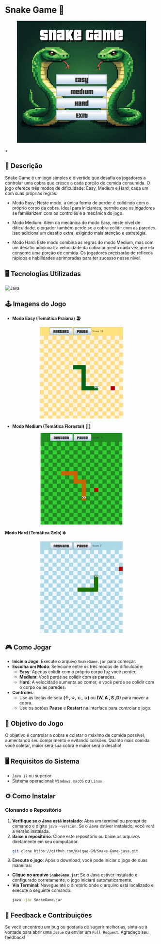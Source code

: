 # Snake Game 🐍

<div align="center">

<img src="resources/img/TelaInicial.png" alt="Tela inicial" height="400
"/>

</div>>

## 📝 Descrição

Snake Game é um jogo simples e divertido que desafia os jogadores a controlar uma cobra que cresce a cada porção de comida consumida. O jogo oferece três modos de dificuldade: Easy, Medium e Hard, cada um com suas próprias regras.

- Modo Easy: Neste modo, a única forma de perder é colidindo com o próprio corpo da cobra. Ideal para iniciantes, permite que os jogadores se familiarizem com os controles e a mecânica do jogo.

- Modo Medium: Além da mecânica do modo Easy, neste nível de dificuldade, o jogador também perde se a cobra colidir com as paredes. Isso adiciona um desafio extra, exigindo mais atenção e estratégia.

- Modo Hard: Este modo combina as regras do modo Medium, mas com um desafio adicional: a velocidade da cobra aumenta cada vez que ela consome uma porção de comida. Os jogadores precisarão de reflexos rápidos e habilidades aprimoradas para ter sucesso nesse nível.

## 🖥️ Tecnologias Utilizadas

![Java](https://img.shields.io/badge/Java-ED8B00?style=for-the-badge&logo=openjdk&logoColor=white)

## 🕹️ Imagens do Jogo  

- <strong>Modo Easy (Temática Praiana) 🏖️</strong>
<div align="center"> <img src="resources/img/easyMode.png" alt="Modo Easy" height="300" /> </div>

- <strong>Modo Medium (Temática Florestal) 🌳🌳</strong>
<div align="center"> <img src="resources/img/mediumMode.png" alt="Modo Medium" height="300" /> </div>

<strong>Modo Hard (Temática Gelo) ❄️</strong>
<div align="center"> <img src="resources/img/hardMode.png" alt="Modo Hard" height="300" /> </div> 

## 🎮 Como Jogar
- **Inicie o Jogo**: Execute o arquivo `SnakeGame.jar` para começar.
- **Escolha um Modo**: Selecione entre os três modos de dificuldade:
  - **Easy**: Apenas colidir com o próprio corpo faz você perder.
  - **Medium**: Você perde se colidir com as paredes.
  - **Hard**: A velocidade aumenta ao comer, e você perde se colidir com o corpo ou as paredes.
- **Controles**:
   - Use as teclas de seta **(↑, ↓, ←, →)** ou **(W, A , S ,D)** para mover a cobra.
   - Use os botões **Pause** e **Restart** na interface para controlar o jogo.

## 🎯 Objetivo do Jogo

O objetivo é controlar a cobra e coletar o máximo de comida possível, aumentando seu comprimento e evitando colisões. Quanto mais comida você coletar, maior será sua cobra e maior será o desafio!

## 🖥️ Requisitos do Sistema

- `Java 17` ou superior
- Sistema operacional: `Windows`, `macOS` ou `Linux`

## ⚙️ Como Instalar

### Clonando o Repositório

1. **Verifique se o Java está instalado**: Abra um terminal ou prompt de comando e digite `java -version`. Se o Java estiver instalado, você verá a versão instalada.
2. **Baixe o repositório**: Clone este repositório ou baixe os arquivos diretamente em seu computador.
   ```bash
   git clone https://github.com/Kaique-GM/Snake-Game-java.git
   ````
3. **Execute o jogo**: Após o download, você pode iniciar o jogo de duas maneiras:
 - **Clique no arquivo `SnakeGame.jar`**: Se o Java estiver instalado e configurado corretamente, o jogo iniciará automaticamente.
 - **Via Terminal**: Navegue até o diretório onde o arquivo está localizado e execute o seguinte comando:
    ```bash
    java -jar SnakeGame.jar
     ```

## 💬 Feedback e Contribuições

Se você encontrou um bug ou gostaria de sugerir melhorias, sinta-se à vontade para abrir uma `Issue` ou enviar um `Pull Request`. Agradeço seu feedback!
